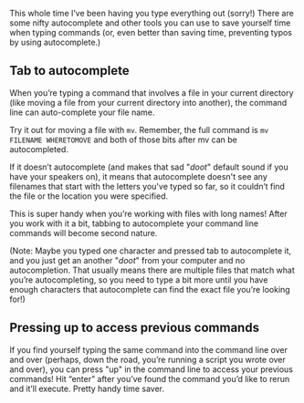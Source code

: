 This whole time I’ve been having you type everything out (sorry!) There are some nifty autocomplete and other tools you can use to save yourself time when typing commands (or, even better than saving time, preventing typos by using autocomplete.)

## Tab to autocomplete

When you’re typing a command that involves a file in your current directory (like moving a file from your current directory into another), the command line can auto-complete your file name.

Try it out for moving a file with `mv`. Remember, the full command is `mv FILENAME WHERETOMOVE` and both of those bits after mv can be autocompleted.

If it doesn’t autocomplete (and makes that sad "*doot*" default sound if you
have your speakers on), it means that autocomplete doesn't see any filenames
that start with the letters you've typed so far, so it couldn’t find the file or
the location you were specified.

This is super handy when you’re working with files with long names! After you work with it a bit, tabbing to autocomplete your command line commands will become second nature.

(Note: Maybe you typed one character and pressed tab to autocomplete it, and you just get an another "*doot*" from your computer and no autocompletion. That usually means there are multiple files that match what you’re autocompleting, so you need to type a bit more until you have enough characters that autocomplete can find the exact file you’re looking for!)

## Pressing up to access previous commands

If you find yourself typing the same command into the command line over and over (perhaps, down the road, you’re running a script you wrote over and over), you can press "up" in the command line to access your previous commands! Hit “enter” after you’ve found the command you’d like to rerun and it’ll execute. Pretty handy time saver.
